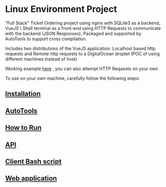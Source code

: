 # Linux Environment Project

"Full Stack" Ticket Ordering project using nginx with SQLite3 as a backend, VueJS \ Shell terminal as a front-end using HTTP Requests to communicate with the backend (JSON Responses).
Packaged and supported by AutoTools to support cross compilation.

Includes two distributions of the VueJS application: Localhost based http requests and Remote http requests to a DigitalOcean droplet (POC of using different machines instead of host)

Working example [here](http://146.185.177.17/index.html) , you can also attempt HTTP Requests on your own 

To use on your own machine, carefully follow the following steps:

## [Installation](docs/Installation.md)
## [AutoTools](docs/Autotools.md)
## [How to Run](docs/Running.md)
## [API](docs/API.md)
## [Client Bash script](docs/Client.md)
## [Web application](docs/Web.md)
